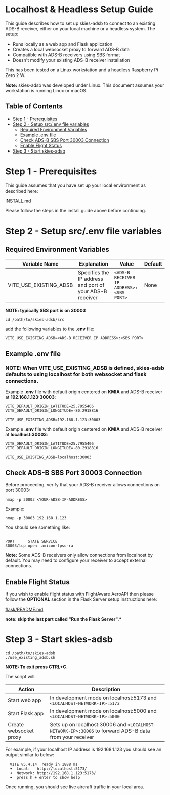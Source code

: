 # Localhost & Headless Setup Guide

This guide describes how to set up skies-adsb to connect to an existing ADS-B receiver, either on your local machine or a headless system. The setup:

- Runs locally as a web app and Flask application
- Creates a local websocket proxy to forward ADS-B data
- Compatible with ADS-B receivers using SBS format
- Doesn't modify your existing ADS-B receiver installation

This has been tested on a Linux workstation and a headless Raspberry Pi Zero 2 W.

**Note:** skies-adsb was developed under Linux. This document assumes your workstation is running Linux or macOS.

## Table of Contents

- [Step 1 - Prerequisites](#step-1---prerequisites)
- [Step 2 - Setup src/.env file variables](#step-2---setup-srcenv-file-variables)
  - [Required Environment Variables](#required-environment-variables)
  - [Example .env file](#example-env-file)
  - [Check ADS-B SBS Port 30003 Connection](#check-ads-b-sbs-port-30003-connection)
  - [Enable Flight Status](#enable-flight-status)
- [Step 3 - Start skies-adsb](#step-3---start-skies-adsb)

# Step 1 - Prerequisites

This guide assumes that you have set up your local environment as described here:

[INSTALL.md](INSTALL.md)

Please follow the steps in the install guide above before continuing.

# Step 2 - Setup src/.env file variables

## Required Environment Variables

<!-- prettier-ignore -->
| Variable Name | Explanation | Value | Default |
| ------------- | ----------- | ------| ------- |
| VITE_USE_EXISTING_ADSB | Specifies the IP address and port of your ADS-B receiver | `<ADS-B RECEIVER IP ADDRESS>:<SBS PORT>` | None    |

**NOTE: typically SBS port is on 30003**

```shell
cd /path/to/skies-adsb/src
```

add the following variables to the **.env** file:

```shells
VITE_USE_EXISTING_ADSB=<ADS-B RECEIVER IP ADDRESS>:<SBS PORT>
```

## Example .env file

### NOTE: When VITE_USE_EXISTING_ADSB is defined, skies-adsb defaults to using localhost for both websocket and flask connections.

Example **.env** file with default origin centered on **KMIA** and ADS-B receiver at **192.168.1.123:30003**:

```shell
VITE_DEFAULT_ORIGIN_LATITUDE=25.7955406
VITE_DEFAULT_ORIGIN_LONGITUDE=-80.2918816

VITE_USE_EXISTING_ADSB=192.168.1.123:30003
```

Example **.env** file with default origin centered on **KMIA** and ADS-B receiver at **localhost:30003**:

```shell
VITE_DEFAULT_ORIGIN_LATITUDE=25.7955406
VITE_DEFAULT_ORIGIN_LONGITUDE=-80.2918816

VITE_USE_EXISTING_ADSB=localhost:30003
```

## Check ADS-B SBS Port 30003 Connection

Before proceeding, verify that your ADS-B receiver allows connections on port 30003:

```shell
nmap -p 30003 <YOUR-ADSB-IP-ADDRESS>
```

Example:

```shell
nmap -p 30003 192.168.1.123
```

You should see something like:

```shell

PORT      STATE SERVICE
30003/tcp open  amicon-fpsu-ra

```

**Note:** Some ADS-B receivers only allow connections from localhost by default. You may need to configure your receiver to accept external connections.

## Enable Flight Status

If you wish to enable flight status with FlightAware AeroAPI then please follow the **OPTIONAL** section in the Flask Server setup instructions here:

[flask/README.md](/flask/README.md)

**note: skip the last part called "Run the Flask Server".\***

# Step 3 - Start skies-adsb

```shell
cd /path/to/skies-adsb
./use_existing_adsb.sh
```

**NOTE: To exit press CTRL+C.**

The script will:

<!-- prettier-ignore -->
| Action | Description |
| -------| ----------- |
| Start web app          | In development mode on localhost:5173 and `<LOCALHOST-NETWORK-IP>:5173`                                |
| Start Flask app        | In development mode on localhost:5000 and `<LOCALHOST-NETWORK-IP>:5000`                                |
| Create websocket proxy | Sets up on localhost:30006 and `<LOCALHOST-NETWORK-IP>:30006` to forward ADS-B data from your receiver |

For example, if your localhost IP address is 192.168.1.123 you should see an output similar to below:

```shell
  VITE v5.4.14  ready in 1888 ms
  ➜  Local:   http://localhost:5173/
  ➜  Network: http://192.168.1.123:5173/
  ➜  press h + enter to show help
```

Once running, you should see live aircraft traffic in your local area.
